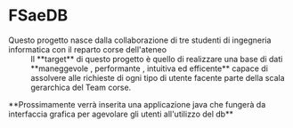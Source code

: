 # FSaeDB

<dl>
  <dt>Questo progetto nasce dalla collaborazione di tre studenti di ingegneria informatica con il reparto corse dell'ateneo</dt>
  <dd>Il **target** di questo progetto è quello di realizzare una base di dati **maneggevole , performante , intuitiva ed efficente** capace di assolvere alle richieste di ogni tipo di utente facente parte della scala gerarchica del Team corse.</dd>
</dl>
  **Prossimamente verrà inserita una applicazione java che fungerà da interfaccia grafica per agevolare gli utenti all'utilizzo del db**




